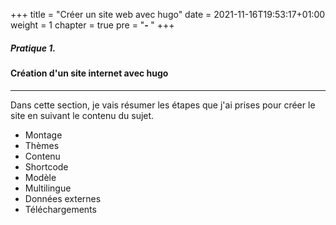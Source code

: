+++
title = "Créer un site web avec hugo"
date = 2021-11-16T19:53:17+01:00
weight = 1
chapter = true
pre = "<b>- </b>"
+++
##### Pratique 1.

#### Création d'un site internet avec hugo
***
Dans cette section, je vais résumer les étapes que j'ai prises pour créer le site en suivant le contenu du sujet.

+ Montage
+ Thèmes
+ Contenu
+ Shortcode
+ Modèle
+ Multilingue
+ Données externes
+ Téléchargements

